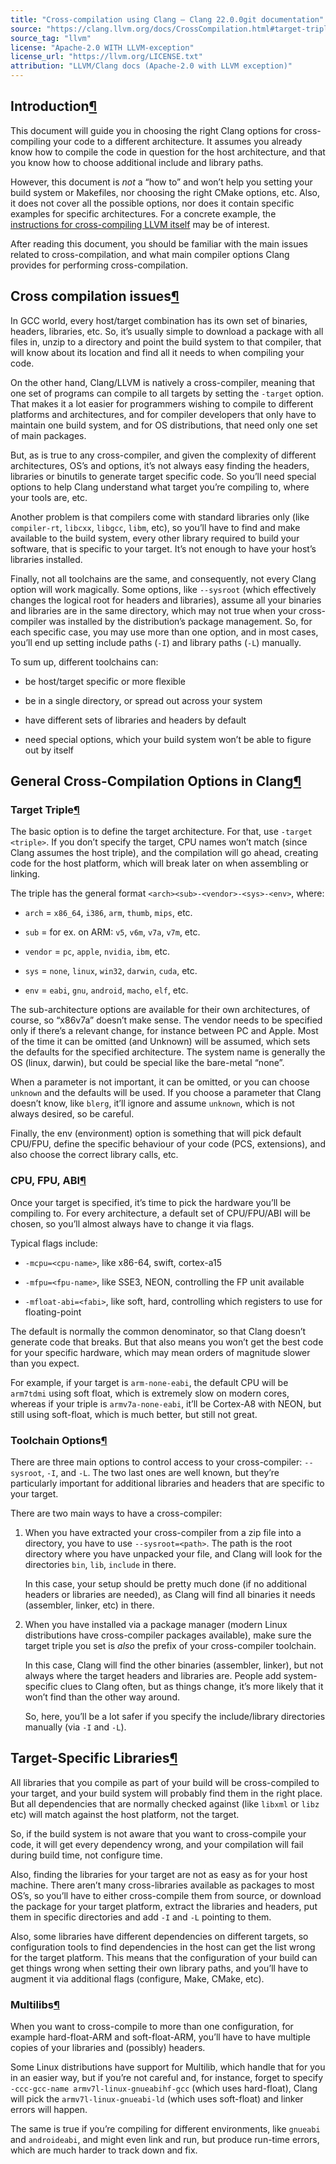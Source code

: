 ```yaml
---
title: "Cross-compilation using Clang — Clang 22.0.0git documentation"
source: "https://clang.llvm.org/docs/CrossCompilation.html#target-triple"
source_tag: "llvm"
license: "Apache-2.0 WITH LLVM-exception"
license_url: "https://llvm.org/LICENSE.txt"
attribution: "LLVM/Clang docs (Apache-2.0 with LLVM exception)"
---
```

Introduction[¶](#introduction "Link to this heading")
-----------------------------------------------------

This document will guide you in choosing the right Clang options for cross-compiling your code to a different architecture. It assumes you already know how to compile the code in question for the host architecture, and that you know how to choose additional include and library paths.

However, this document is _not_ a “how to” and won’t help you setting your build system or Makefiles, nor choosing the right CMake options, etc. Also, it does not cover all the possible options, nor does it contain specific examples for specific architectures. For a concrete example, the [instructions for cross-compiling LLVM itself](https://llvm.org/docs/HowToCrossCompileLLVM.html) may be of interest.

After reading this document, you should be familiar with the main issues related to cross-compilation, and what main compiler options Clang provides for performing cross-compilation.

Cross compilation issues[¶](#cross-compilation-issues "Link to this heading")
-----------------------------------------------------------------------------

In GCC world, every host/target combination has its own set of binaries, headers, libraries, etc. So, it’s usually simple to download a package with all files in, unzip to a directory and point the build system to that compiler, that will know about its location and find all it needs to when compiling your code.

On the other hand, Clang/LLVM is natively a cross-compiler, meaning that one set of programs can compile to all targets by setting the `-target` option. That makes it a lot easier for programmers wishing to compile to different platforms and architectures, and for compiler developers that only have to maintain one build system, and for OS distributions, that need only one set of main packages.

But, as is true to any cross-compiler, and given the complexity of different architectures, OS’s and options, it’s not always easy finding the headers, libraries or binutils to generate target specific code. So you’ll need special options to help Clang understand what target you’re compiling to, where your tools are, etc.

Another problem is that compilers come with standard libraries only (like `compiler-rt`, `libcxx`, `libgcc`, `libm`, etc), so you’ll have to find and make available to the build system, every other library required to build your software, that is specific to your target. It’s not enough to have your host’s libraries installed.

Finally, not all toolchains are the same, and consequently, not every Clang option will work magically. Some options, like `--sysroot` (which effectively changes the logical root for headers and libraries), assume all your binaries and libraries are in the same directory, which may not true when your cross-compiler was installed by the distribution’s package management. So, for each specific case, you may use more than one option, and in most cases, you’ll end up setting include paths (`-I`) and library paths (`-L`) manually.

To sum up, different toolchains can:

*   be host/target specific or more flexible
    
*   be in a single directory, or spread out across your system
    
*   have different sets of libraries and headers by default
    
*   need special options, which your build system won’t be able to figure out by itself
    

General Cross-Compilation Options in Clang[¶](#general-cross-compilation-options-in-clang "Link to this heading")
-----------------------------------------------------------------------------------------------------------------

### Target Triple[¶](#target-triple "Link to this heading")

The basic option is to define the target architecture. For that, use `-target <triple>`. If you don’t specify the target, CPU names won’t match (since Clang assumes the host triple), and the compilation will go ahead, creating code for the host platform, which will break later on when assembling or linking.

The triple has the general format `<arch><sub>-<vendor>-<sys>-<env>`, where:

*   `arch` = `x86_64`, `i386`, `arm`, `thumb`, `mips`, etc.
    
*   `sub` = for ex. on ARM: `v5`, `v6m`, `v7a`, `v7m`, etc.
    
*   `vendor` = `pc`, `apple`, `nvidia`, `ibm`, etc.
    
*   `sys` = `none`, `linux`, `win32`, `darwin`, `cuda`, etc.
    
*   `env` = `eabi`, `gnu`, `android`, `macho`, `elf`, etc.
    

The sub-architecture options are available for their own architectures, of course, so “x86v7a” doesn’t make sense. The vendor needs to be specified only if there’s a relevant change, for instance between PC and Apple. Most of the time it can be omitted (and Unknown) will be assumed, which sets the defaults for the specified architecture. The system name is generally the OS (linux, darwin), but could be special like the bare-metal “none”.

When a parameter is not important, it can be omitted, or you can choose `unknown` and the defaults will be used. If you choose a parameter that Clang doesn’t know, like `blerg`, it’ll ignore and assume `unknown`, which is not always desired, so be careful.

Finally, the env (environment) option is something that will pick default CPU/FPU, define the specific behaviour of your code (PCS, extensions), and also choose the correct library calls, etc.

### CPU, FPU, ABI[¶](#cpu-fpu-abi "Link to this heading")

Once your target is specified, it’s time to pick the hardware you’ll be compiling to. For every architecture, a default set of CPU/FPU/ABI will be chosen, so you’ll almost always have to change it via flags.

Typical flags include:

*   `-mcpu=<cpu-name>`, like x86-64, swift, cortex-a15
    
*   `-mfpu=<fpu-name>`, like SSE3, NEON, controlling the FP unit available
    
*   `-mfloat-abi=<fabi>`, like soft, hard, controlling which registers to use for floating-point
    

The default is normally the common denominator, so that Clang doesn’t generate code that breaks. But that also means you won’t get the best code for your specific hardware, which may mean orders of magnitude slower than you expect.

For example, if your target is `arm-none-eabi`, the default CPU will be `arm7tdmi` using soft float, which is extremely slow on modern cores, whereas if your triple is `armv7a-none-eabi`, it’ll be Cortex-A8 with NEON, but still using soft-float, which is much better, but still not great.

### Toolchain Options[¶](#toolchain-options "Link to this heading")

There are three main options to control access to your cross-compiler: `--sysroot`, `-I`, and `-L`. The two last ones are well known, but they’re particularly important for additional libraries and headers that are specific to your target.

There are two main ways to have a cross-compiler:

1.  When you have extracted your cross-compiler from a zip file into a directory, you have to use `--sysroot=<path>`. The path is the root directory where you have unpacked your file, and Clang will look for the directories `bin`, `lib`, `include` in there.
    
    In this case, your setup should be pretty much done (if no additional headers or libraries are needed), as Clang will find all binaries it needs (assembler, linker, etc) in there.
    
2.  When you have installed via a package manager (modern Linux distributions have cross-compiler packages available), make sure the target triple you set is _also_ the prefix of your cross-compiler toolchain.
    
    In this case, Clang will find the other binaries (assembler, linker), but not always where the target headers and libraries are. People add system-specific clues to Clang often, but as things change, it’s more likely that it won’t find than the other way around.
    
    So, here, you’ll be a lot safer if you specify the include/library directories manually (via `-I` and `-L`).
    

Target-Specific Libraries[¶](#target-specific-libraries "Link to this heading")
-------------------------------------------------------------------------------

All libraries that you compile as part of your build will be cross-compiled to your target, and your build system will probably find them in the right place. But all dependencies that are normally checked against (like `libxml` or `libz` etc) will match against the host platform, not the target.

So, if the build system is not aware that you want to cross-compile your code, it will get every dependency wrong, and your compilation will fail during build time, not configure time.

Also, finding the libraries for your target are not as easy as for your host machine. There aren’t many cross-libraries available as packages to most OS’s, so you’ll have to either cross-compile them from source, or download the package for your target platform, extract the libraries and headers, put them in specific directories and add `-I` and `-L` pointing to them.

Also, some libraries have different dependencies on different targets, so configuration tools to find dependencies in the host can get the list wrong for the target platform. This means that the configuration of your build can get things wrong when setting their own library paths, and you’ll have to augment it via additional flags (configure, Make, CMake, etc).

### Multilibs[¶](#multilibs "Link to this heading")

When you want to cross-compile to more than one configuration, for example hard-float-ARM and soft-float-ARM, you’ll have to have multiple copies of your libraries and (possibly) headers.

Some Linux distributions have support for Multilib, which handle that for you in an easier way, but if you’re not careful and, for instance, forget to specify `-ccc-gcc-name armv7l-linux-gnueabihf-gcc` (which uses hard-float), Clang will pick the `armv7l-linux-gnueabi-ld` (which uses soft-float) and linker errors will happen.

The same is true if you’re compiling for different environments, like `gnueabi` and `androideabi`, and might even link and run, but produce run-time errors, which are much harder to track down and fix.